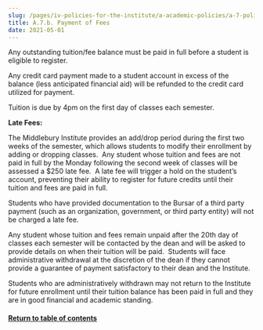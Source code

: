 ```yaml
---
slug: /pages/iv-policies-for-the-institute/a-academic-policies/a-7-policies-concerning-enrollment-and-payment-fees/a-7-b-payment-of-fees
title: A.7.b. Payment of Fees
date: 2021-05-01
---
```

Any outstanding tuition/fee balance must be paid in full before a student is eligible to register.

Any credit card payment made to a student account in excess of the balance (less anticipated financial aid) will be refunded to the credit card utilized for payment.

Tuition is due by 4pm on the first day of classes each semester.

**Late Fees:**

The Middlebury Institute provides an add/drop period during the first two weeks of the semester, which allows students to modify their enrollment by adding or dropping classes.  Any student whose tuition and fees are not paid in full by the Monday following the second week of classes will be assessed a $250 late fee.  A late fee will trigger a hold on the student’s account, preventing their ability to register for future credits until their tuition and fees are paid in full.

Students who have provided documentation to the Bursar of a third party payment (such as an organization, government, or third party entity) will not be charged a late fee.

Any student whose tuition and fees remain unpaid after the 20th day of classes each semester will be contacted by the dean and will be asked to provide details on when their tuition will be paid.  Students will face administrative withdrawal at the discretion of the dean if they cannot provide a guarantee of payment satisfactory to their dean and the Institute.

Students who are administratively withdrawn may not return to the Institute for future enrollment until their tuition balance has been paid in full and they are in good financial and academic standing.

#### [Return to table of contents](/pages/iv-policies-for-the-institute/a-academic-policies/a-7-policies-concerning-enrollment-and-payment-fees)
